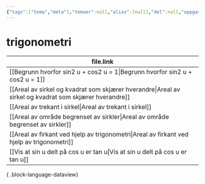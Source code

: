 ```yaml
---
{"tags":["tema","meta"],"temaer":null,"alias":[null],"del":null,"oppgave":null,"fag":null,"eksamen":null,"dg-publish":true,"title":"trigonometri","date":"2023-06-01","modified":"2023-06-01","permalink":"/temaer/trigonometri/","dgPassFrontmatter":true}
---
```



# trigonometri
| file.link                                                                                                 |
| --------------------------------------------------------------------------------------------------------- |
| [[Begrunn hvorfor sin2 u + cos2 u = 1\|Begrunn hvorfor sin2 u + cos2 u = 1]]                           |
| [[Areal av sirkel og kvadrat som skjærer hverandre\|Areal av sirkel og kvadrat som skjærer hverandre]] |
| [[Areal av trekant i sirkel\|Areal av trekant i sirkel]]                                               |
| [[Areal av område begrenset av sirkler\|Areal av område begrenset av sirkler]]                         |
| [[Areal av firkant ved hjelp av trigonometri\|Areal av firkant ved hjelp av trigonometri]]             |
| [[Vis at sin u delt på cos u er tan u\|Vis at sin u delt på cos u er tan u]]                           |

{ .block-language-dataview}
